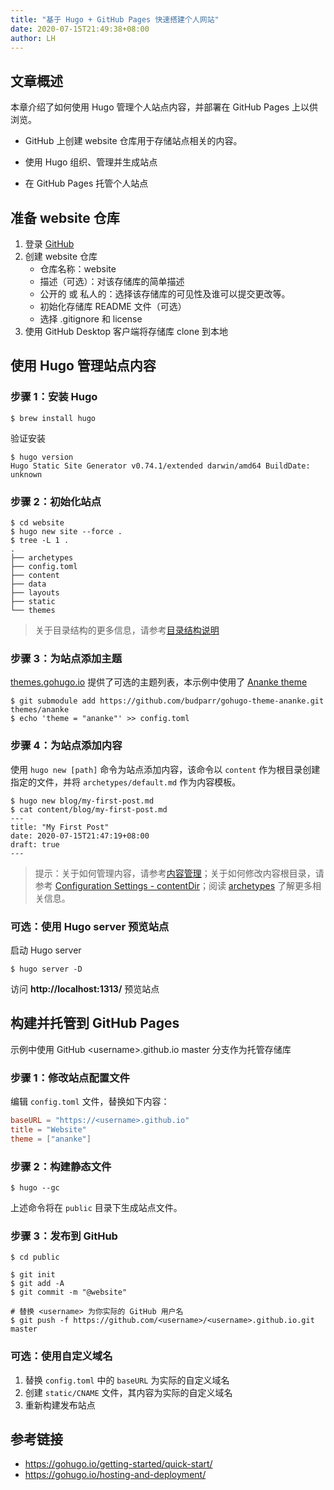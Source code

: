 ```yaml
---
title: "基于 Hugo + GitHub Pages 快速搭建个人网站"
date: 2020-07-15T21:49:38+08:00
author: LH
---
```




## 文章概述

本章介绍了如何使用 Hugo 管理个人站点内容，并部署在 GitHub Pages 上以供浏览。

- GitHub 上创建 website 仓库用于存储站点相关的内容。

- 使用 Hugo 组织、管理并生成站点

- 在 GitHub Pages 托管个人站点

## 准备 website 仓库

1. 登录 [GitHub](https://github.com)
2. 创建 website 仓库
   - 仓库名称：website
   - 描述（可选）：对该存储库的简单描述
   - 公开的 或 私人的：选择该存储库的可见性及谁可以提交更改等。
   - 初始化存储库 README 文件（可选）
   - 选择 .gitignore 和 license
3. 使用 GitHub Desktop 客户端将存储库 clone 到本地

## 使用 Hugo 管理站点内容

### 步骤 1：安装 Hugo

```shell
$ brew install hugo
```

验证安装

```shell
$ hugo version
Hugo Static Site Generator v0.74.1/extended darwin/amd64 BuildDate: unknown
```

### 步骤 2：初始化站点

```shell
$ cd website
$ hugo new site --force .
$ tree -L 1 .
.
├── archetypes
├── config.toml
├── content
├── data
├── layouts
├── static
└── themes
```

> 关于目录结构的更多信息，请参考[目录结构说明](https://gohugo.io/getting-started/directory-structure/#directory-structure-explained)

### 步骤 3：为站点添加主题

[themes.gohugo.io](https://themes.gohugo.io/) 提供了可选的主题列表，本示例中使用了 [Ananke theme](https://themes.gohugo.io/gohugo-theme-ananke/)

```shell
$ git submodule add https://github.com/budparr/gohugo-theme-ananke.git themes/ananke
$ echo 'theme = "ananke"' >> config.toml
```

### 步骤 4：为站点添加内容

使用 `hugo new [path]` 命令为站点添加内容，该命令以 `content` 作为根目录创建指定的文件，并将 `archetypes/default.md` 作为内容模板。

```shell
$ hugo new blog/my-first-post.md
$ cat content/blog/my-first-post.md
---
title: "My First Post"
date: 2020-07-15T21:47:19+08:00
draft: true
---
```

> 提示：关于如何管理内容，请参考[内容管理](https://gohugo.io/content-management/)；关于如何修改内容根目录，请参考 [Configuration Settings - contentDir](https://gohugo.io/getting-started/configuration/#all-configuration-settings)；阅读 [archetypes](https://gohugo.io/content-management/archetypes/) 了解更多相关信息。

### 可选：使用 Hugo server 预览站点

启动 Hugo server 

```shell
$ hugo server -D
```

访问 **http://localhost:1313/** 预览站点

## 构建并托管到 GitHub Pages

示例中使用 GitHub \<username\>.github.io master 分支作为托管存储库

### 步骤 1：修改站点配置文件

编辑 `config.toml` 文件，替换如下内容：

```toml
baseURL = "https://<username>.github.io"
title = "Website"
theme = ["ananke"]
```

### 步骤 2：构建静态文件

```shell
$ hugo --gc
```

上述命令将在 `public` 目录下生成站点文件。

### 步骤 3：发布到 GitHub 

```shell
$ cd public

$ git init
$ git add -A
$ git commit -m "@website"

# 替换 <username> 为你实际的 GitHub 用户名
$ git push -f https://github.com/<username>/<username>.github.io.git master
```

### 可选：使用自定义域名

1. 替换 `config.toml` 中的 `baseURL` 为实际的自定义域名
2. 创建 `static/CNAME` 文件，其内容为实际的自定义域名
3. 重新构建发布站点

## 参考链接

- https://gohugo.io/getting-started/quick-start/
- https://gohugo.io/hosting-and-deployment/







